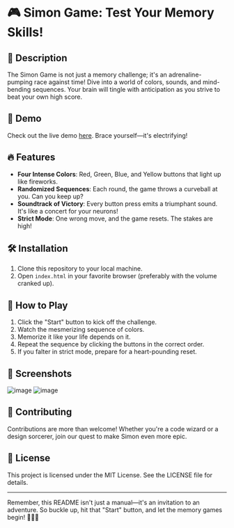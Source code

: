 # 🎮 Simon Game: Test Your Memory Skills!

## 🚀 Description

The Simon Game is not just a memory challenge; it's an adrenaline-pumping race against time! Dive into a world of colors, sounds, and mind-bending sequences. Your brain will tingle with anticipation as you strive to beat your own high score.

## 🌟 Demo

Check out the live demo [here](https://aayush-017868.github.io/Simon-Game/). Brace yourself—it's electrifying!

## 🔥 Features

- **Four Intense Colors**: Red, Green, Blue, and Yellow buttons that light up like fireworks.
- **Randomized Sequences**: Each round, the game throws a curveball at you. Can you keep up?
- **Soundtrack of Victory**: Every button press emits a triumphant sound. It's like a concert for your neurons!
- **Strict Mode**: One wrong move, and the game resets. The stakes are high!

## 🛠️ Installation

1. Clone this repository to your local machine.
2. Open `index.html` in your favorite browser (preferably with the volume cranked up).

## 🎯 How to Play

1. Click the "Start" button to kick off the challenge.
2. Watch the mesmerizing sequence of colors.
3. Memorize it like your life depends on it.
4. Repeat the sequence by clicking the buttons in the correct order.
5. If you falter in strict mode, prepare for a heart-pounding reset.


## 📸 Screenshots

![image](https://github.com/aayush-017868/Simon-Game/assets/119842199/096aa353-577a-4f63-95d2-12cf28ca99da)
![image](https://github.com/aayush-017868/Simon-Game/assets/119842199/07187e53-c3d7-43c7-9bf0-01e062d8fa1d)


## 🤝 Contributing

Contributions are more than welcome! Whether you're a code wizard or a design sorcerer, join our quest to make Simon even more epic.

## 📜 License

This project is licensed under the MIT License. See the LICENSE file for details.

---

Remember, this README isn't just a manual—it's an invitation to an adventure. So buckle up, hit that "Start" button, and let the memory games begin! 🌟🔥🎉
